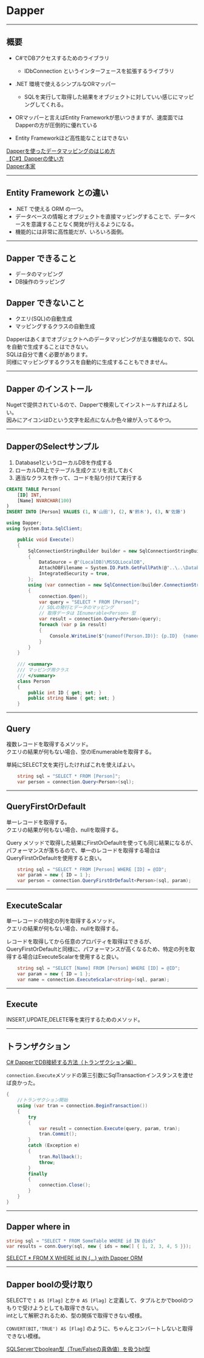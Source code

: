 # Dapper

---

## 概要

- C#でDBアクセスするためのライブラリ  
  - IDbConnection というインターフェースを拡張するライブラリ  
- .NET 環境で使えるシンプルなORマッパー  
  - SQLを実行して取得した結果をオブジェクトに対していい感じにマッピングしてくれる。  

- ORマッパーと言えばEntity Frameworkが思いつきますが、速度面ではDapperの方が圧倒的に優れている  
- Entity Frameworkほど高性能なことはできない  

[Dapperを使ったデータマッピングのはじめ方](https://webbibouroku.com/Blog/Article/dapper)  
[【C#】Dapperの使い方](https://pg-life.net/csharp/dapper/)  
[Dapper本家](https://dapper-tutorial.net/dapper)  

---

## Entity Framework との違い

- .NET で使える ORM の一つ。  
- データベースの情報とオブジェクトを直接マッピングすることで、データベースを意識することなく開発が行えるようになる。  
- 機能的には非常に高性能だが、いろいろ面倒。  

---

## Dapper できること

- データのマッピング  
- DB操作のラッピング  

## Dapper できないこと

- クエリ(SQL)の自動生成  
- マッピングするクラスの自動生成  

Dapperはあくまでオブジェクトへのデータマッピングが主な機能なので、SQLを自動で生成することはできない。  
SQLは自分で書く必要があります。  
同様にマッピングするクラスを自動的に生成することもできません。  

---

## Dapper のインストール

Nugetで提供されているので、Dapperで検索してインストールすればよろしい。  
因みにアイコンはDという文字を起点になんか色々線が入ってるやつ。  

---

## DapperのSelectサンプル

1. Database1というローカルDBを作成する  
2. ローカルDB上でテーブル生成クエリを流しておく  
3. 適当なクラスを作って、コードを貼り付けて実行する  

``` sql
CREATE TABLE Person(
    [ID] INT,
    [Name] NVARCHAR(100)
)
INSERT INTO [Person] VALUES (1, N'山田'), (2, N'鈴木'), (3, N'佐藤')
```

``` C#
using Dapper;
using System.Data.SqlClient;

    public void Execute()
    {
        SqlConnectionStringBuilder builder = new SqlConnectionStringBuilder
        {
            DataSource = @"(LocalDB)\MSSQLLocalDB",
            AttachDBFilename = System.IO.Path.GetFullPath(@"..\..\Database1.mdf"),
            IntegratedSecurity = true,
        };
        using (var connection = new SqlConnection(builder.ConnectionString))
        {
            connection.Open();
            var query = "SELECT * FROM [Person]";
            // SQLの発行とデータのマッピング
            // 取得データは IEnumerable<Person> 型
            var result = connection.Query<Person>(query);
            foreach (var p in result)
            {
                Console.WriteLine($"{nameof(Person.ID)}: {p.ID}  {nameof(Person.Name)}: {p.Name}");
            }
        }
    }
    
    /// <summary>
    /// マッピング用クラス
    /// </summary>
    class Person
    {
        public int ID { get; set; }
        public string Name { get; set; }
    }
```

---

## Query

複数レコードを取得するメソッド。  
クエリの結果が何もない場合、空のIEnumerableを取得する。  

単純にSELECT文を実行したければこれを使えばよい。  

``` C#
    string sql = "SELECT * FROM [Person]";
    var person = connection.Query<Person>(sql);
```

---

## QueryFirstOrDefault

単一レコードを取得する。  
クエリの結果が何もない場合、nullを取得する。  

Query メソッドで取得した結果にFirstOrDefaultを使っても同じ結果になるが、パフォーマンスが落ちるので、単一のレコードを取得する場合はQueryFirstOrDefaultを使用すると良い。  

``` C#
    string sql = "SELECT * FROM [Person] WHERE [ID] = @ID";
    var param = new { ID = 1 };
    var person = connection.QueryFirstOrDefault<Person>(sql, param);
```

---

## ExecuteScalar

単一レコードの特定の列を取得するメソッド。  
クエリの結果が何もない場合、nullを取得する。  

レコードを取得してから任意のプロパティを取得はできるが、QueryFirstOrDefaultと同様に、パフォーマンスが高くなるため、特定の列を取得する場合はExecuteScalarを使用すると良い。  

``` C#
    string sql = "SELECT [Name] FROM [Person] WHERE [ID] = @ID";
    var param = new { ID = 1 };
    var name = connection.ExecuteScalar<string>(sql, param);
```

---

## Execute

INSERT,UPDATE,DELETE等を実行するためのメソッド。  

---

## トランザクション

[C# DapperでDB接続する方法（トランザクション編）](https://learning-collection.com/c-dapper%E3%81%A7db%E6%8E%A5%E7%B6%9A%E3%81%99%E3%82%8B%E6%96%B9%E6%B3%95%EF%BC%88%E3%83%88%E3%83%A9%E3%83%B3%E3%82%B6%E3%82%AF%E3%82%B7%E3%83%A7%E3%83%B3%E7%B7%A8%EF%BC%89/)  

`connection.Execute`メソッドの第三引数にSqlTransactionインスタンスを渡せば良かった。  

``` C#
{
    //トランザクション開始
    using (var tran = connection.BeginTransaction())
    {
        try
        {
            var result = connection.Execute(query, param, tran);
            tran.Commit();
        }
        catch (Exception e)
        {
            tran.Rollback();
            throw;
        }
        finally
        {
            connection.Close();
        }
    }
}
```

---

## Dapper where in

``` C#
string sql = "SELECT * FROM SomeTable WHERE id IN @ids"
var results = conn.Query(sql, new { ids = new[] { 1, 2, 3, 4, 5 }});
```

[SELECT * FROM X WHERE id IN (...) with Dapper ORM](https://stackoverflow.com/questions/8388093/select-from-x-where-id-in-with-dapper-orm)  

---

## Dapper boolの受け取り

SELECTで `1 AS [Flag]` とか `0 AS [Flag]` と定義して、タプルとかでboolのつもりで受けようとしても取得できない。  
intとして解釈されるため、型の関係で取得できない模様。  

`CONVERT(BIT,'TRUE') AS [Flag]` のように、ちゃんとコンバートしないと取得できない模様。  

[SQLServerでboolean型（True/Falseの真偽値）を扱うbit型](https://johobase.com/sqlserver-boolean-bit/)  
